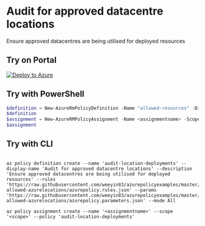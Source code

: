 # Audit for approved datacentre locations

Ensure approved datacentres are being utilised for deployed resources


## Try on Portal

[![Deploy to Azure](http://azuredeploy.net/deploybutton.png)](https://portal.azure.com/?feature.customportal=false&microsoft_azure_policy=true&microsoft_azure_policy_policyinsights=true&feature.microsoft_azure_security_policy=true&microsoft_azure_marketplace_policy=true#blade/Microsoft_Azure_Policy/CreatePolicyDefinitionBlade/uri/https%3A%2F%2Fraw.githubusercontent.com%2Fweeyin83%2Fazurepolicyexamples%2Fmaster%2FAudit-Policies%2FLocation%2Faudit-allowed-azurelocations%2Fazurepolicy.json)


## Try with PowerShell

````powershell
$definition = New-AzureRmPolicyDefinition -Name "allowed-resources" -DisplayName "Only allow approved resources" -description "Only allow approved resources" -Policy 'https://raw.githubusercontent.com/weeyin83/azurepolicyexamples/master/General/allowed-resources/azurepolicy.rules.json' -Parameter 'https://raw.githubusercontent.com/weeyin83/azurepolicyexamples/master/General/allowed-resources/azurepolicy.parameters.json' -Mode All
$definition
$assignment = New-AzureRMPolicyAssignment -Name <assignmentname> -Scope <scope>  -PolicyDefinition $definition
$assignment 
````


## Try with CLI

````cli

az policy definition create --name 'audit-location-deployments' --display-name 'Audit for approved datacentre locations' --description 'Ensure approved datacentres are being utilised for deployed resources' --rules 'https://raw.githubusercontent.com/weeyin83/azurepolicyexamples/master/Location/audit-allowed-azurelocations/azurepolicy.rules.json' --params 'https://raw.githubusercontent.com/weeyin83/azurepolicyexamples/master/Location/audit-allowed-azurelocations/azurepolicy.parameters.json' --mode All

az policy assignment create --name '<assignmentname>' --scope '<scope>' --policy 'audit-location-deployments'

````
